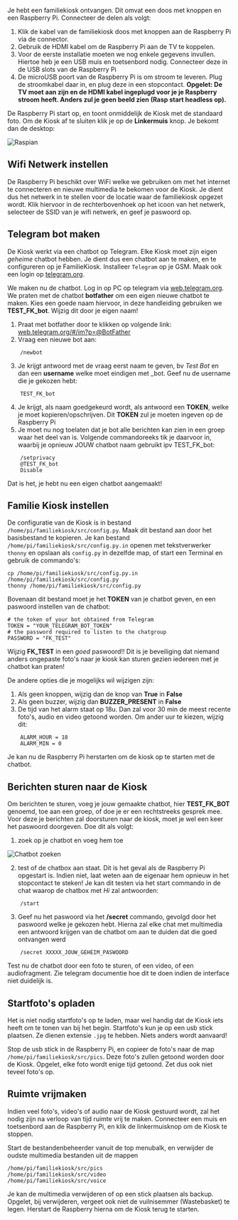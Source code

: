 Je hebt een familiekiosk ontvangen. Dit omvat een doos met knoppen en een Raspberry Pi. Connecteer de delen als volgt:

1. Klik de kabel van de familiekiosk doos met knoppen aan de Raspberry Pi via de connector. 
2. Gebruik de HDMI kabel om de Raspberry Pi aan de TV te koppelen. 
3. Voor de eerste installatie moeten we nog enkele gegevens invullen. Hiertoe heb je een USB muis en toetsenbord nodig. Connecteer deze in de USB slots van de Raspberry Pi
4. De microUSB poort van de Raspberry Pi is om stroom te leveren. Plug de stroomkabel daar in, en plug deze in een stopcontact. __Opgelet: De TV moet aan zijn en de HDMI kabel ingeplugd voor je je Raspberry stroom heeft. Anders zul je geen beeld zien (Rasp start headless op).__

De Raspberry Pi start op, en toont onmiddelijk de Kiosk met de standaard foto. Om de Kiosk af te sluiten klik je op de __Linkermuis__ knop. Je bekomt dan de desktop: 

![Raspian](https://github.com/TeamScheire/familiekiosk/blob/master/handleiding/img/raspbian.png)

## Wifi Netwerk instellen

De Raspberry Pi beschikt over WiFi welke we gebruiken om met het internet te connecteren en nieuwe multimedia te bekomen voor de Kiosk. Je dient dus het netwerk in te stellen voor de locatie waar de familiekiosk opgezet wordt. Klik hiervoor in de rechterbovenhoek op het icoon van het netwerk, selecteer de SSID van je wifi netwerk, en geef je paswoord op. 

## Telegram bot maken

De Kiosk werkt via een chatbot op Telegram. Elke Kiosk moet zijn eigen _geheime_ chatbot hebben. Je dient dus een chatbot aan te maken, en te configureren op je FamilieKiosk. Installeer `Telegram` op je GSM. Maak ook een login op [telegram.org](https://telegram.org/). 

We maken nu de chatbot. Log in op PC op telegram via [web.telegram.org](https://web.telegram.org). We praten met de chatbot __botfather__ om een eigen nieuwe chatbot te maken. Kies een goede naam hiervoor, in deze handleiding gebruiken we __TEST_FK_bot__. Wijzig dit door je eigen naam!

1. Praat met botfather door te klikken op volgende link: [web.telegram.org/#/im?p=@BotFather ](https://web.telegram.org/#/im?p=@BotFather)
2. Vraag een nieuwe bot aan:
```
	/newbot
```
3. Je krijgt antwoord met de vraag eerst naam te geven, bv _Test Bot_ en dan een __username__ welke moet eindigen met _bot. Geef nu de username die je gekozen hebt:
```
	TEST_FK_bot
```

4. Je krijgt, als naam goedgekeurd wordt, als antwoord een __TOKEN__, welke je moet kopieren/opschrijven. Dit __TOKEN__ zul je moeten ingeven op de Raspberry Pi
5. Je moet nu nog toelaten dat je bot alle berichten kan zien in een groep waar het deel van is. Volgende commandoreeks tik je daarvoor in, waarbij je opnieuw JOUW chatbot naam gebruikt ipv TEST_FK_bot:
```
    /setprivacy
	@TEST_FK_bot
	Disable
```
Dat is het, je hebt nu een eigen chatbot aangemaakt! 

## Familie Kiosk instellen

De configuratie van de Kiosk is in bestand `/home/pi/familiekiosk/src/config.py`. Maak dit bestand aan door het basisbestand te kopieren. Je kan bestand `/home/pi/familiekiosk/src/config.py.in` openen met tekstverwerker `thonny` en opslaan als `config.py` in dezelfde map, of start een Terminal en gebruik de commando's:

	cp /home/pi/familiekiosk/src/config.py.in /home/pi/familiekiosk/src/config.py
	thonny /home/pi/familiekiosk/src/config.py

Bovenaan dit bestand moet je het __TOKEN__ van je chatbot geven, en een paswoord instellen van de chatbot:

	# the token of your bot obtained from Telegram
	TOKEN = "YOUR_TELEGRAM_BOT_TOKEN"
	# the password required to listen to the chatgroup
	PASSWORD = "FK_TEST"

Wijzig __FK_TEST__ in een _goed_ paswoord!! Dit is je beveiliging dat niemand anders ongepaste foto's naar je kiosk kan sturen gezien iedereen met je chatbot kan praten!

De andere opties die je mogelijks wil wijzigen zijn:

1. Als geen knoppen, wijzig dan de knop van __True__ in __False__ 
2. Als geen buzzer, wijzig dan __BUZZER_PRESENT__ in __False__
3. De tijd van het alarm staat op 18u. Dan zal voor 30 min de meest recente foto's, audio en video getoond worden. Om ander uur te kiezen, wijzig dit:
```
	ALARM_HOUR = 18
	ALARM_MIN = 0
```
	
Je kan nu de Raspberry Pi herstarten om de kiosk op te starten met de chatbot. 

## Berichten sturen naar de Kiosk
Om berichten te sturen, voeg je jouw gemaakte chatbot, hier __TEST_FK_BOT__ genoemd, toe aan een groep, of doe je er een rechtstreeks gesprek mee. Voor deze je berichten zal doorsturen naar de kiosk, moet je wel een keer het paswoord doorgeven. Doe dit als volgt:

1. zoek op je chatbot en voeg hem toe

![Chatbot zoeken](https://github.com/TeamScheire/familiekiosk/blob/master/handleiding/img/Telegram.png)

2. test of de chatbox aan staat. Dit is het geval als de Raspberry Pi opgestart is. Indien niet, laat weten aan de eigenaar hem opnieuw in het stopcontact te steken! Je kan dit testen via het start commando in de chat waarop de chatbox met _Hi_ zal antwoorden:
```
	/start
```
3. Geef nu het paswoord via het __/secret__ commando, gevolgd door het paswoord welke je gekozen hebt. Hierna zal elke chat met multimedia een antwoord krijgen van de chatbot om aan te duiden dat die goed ontvangen werd
```
	/secret XXXXX_JOUW_GEHEIM_PASWOORD
````

Test nu de chatbot door een foto te sturen, of een video, of een audiofragment. Zie telegram documentie hoe dit te doen indien de interface niet duidelijk is.

## Startfoto's opladen
Het is niet nodig startfoto's op te laden, maar wel handig dat de Kiosk iets heeft om te tonen van bij het begin. Startfoto's kun je op een usb stick plaatsen. Ze dienen extensie `.jpg` te hebben. Niets anders wordt aanvaard! 

Stop de usb stick in de Raspberry Pi, en copieer de foto's naar de map `/home/pi/familiekiosk/src/pics`. Deze foto's zullen getoond worden door de Kiosk. Opgelet, elke foto wordt enige tijd getoond. Zet dus ook niet teveel foto's op.

## Ruimte vrijmaken
Indien veel foto's, video's of audio naar de Kiosk gestuurd wordt, zal het nodig zijn na verloop van tijd ruimte vrij te maken. Connecteer een muis en toetsenbord aan de Raspberry Pi, en klik de linkermuisknop om de Kiosk te stoppen. 

Start de bestandenbeheerder vanuit de top menubalk, en verwijder de oudste multimedia bestanden uit de mappen

	/home/pi/familiekiosk/src/pics
	/home/pi/familiekiosk/src/video
	/home/pi/familiekiosk/src/voice
	
Je kan de multimedia verwijderen of op een stick plaatsen als backup. Opgelet, bij verwijderen, vergeet ook niet de vuilnisemmer (Wastebasket) te legen. Herstart de Raspberry hierna om de Kiosk terug te starten.
